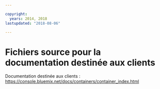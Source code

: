 ```yaml
---

copyright:
  years: 2014, 2018
lastupdated: "2018-08-06"

---
```



# Fichiers source pour la documentation destinée aux clients

Documentation destinée aux clients : https://console.bluemix.net/docs/containers/container_index.html



